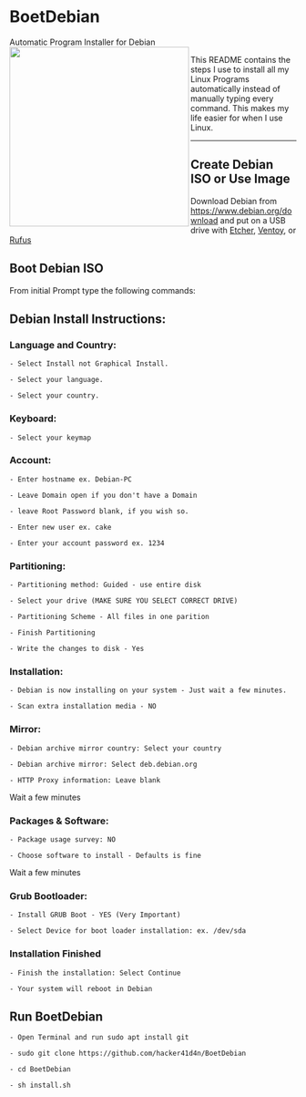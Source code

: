 # BoetDebian
Automatic Program Installer for Debian 
<a href="url"><img src="https://upload.wikimedia.org/wikipedia/commons/d/d1/Ardebian_logo_512_0.png" align="left" height="315" width="315" ></a>


This README contains the steps I use to install all my Linux Programs automatically instead of manually typing every command. This makes my life easier for when I use Linux.

---
## Create Debian ISO or Use Image

Download Debian from <https://www.debian.org/download> and put on a USB drive with [Etcher](https://www.balena.io/etcher/), [Ventoy](https://www.ventoy.net/en/index.html), or [Rufus](https://rufus.ie/en/)



## Boot Debian ISO

From initial Prompt type the following commands:

## Debian Install Instructions:

### Language and Country:
```
- Select Install not Graphical Install.

- Select your language.

- Select your country.
```

### Keyboard:
```
- Select your keymap
```

### Account:
```
- Enter hostname ex. Debian-PC

- Leave Domain open if you don't have a Domain

- leave Root Password blank, if you wish so.

- Enter new user ex. cake

- Enter your account password ex. 1234
```

### Partitioning:
```
- Partitioning method: Guided - use entire disk

- Select your drive (MAKE SURE YOU SELECT CORRECT DRIVE)

- Partitioning Scheme - All files in one parition

- Finish Partitioning

- Write the changes to disk - Yes
```

### Installation:
```
- Debian is now installing on your system - Just wait a few minutes.

- Scan extra installation media - NO
```

### Mirror:
```
- Debian archive mirror country: Select your country

- Debian archive mirror: Select deb.debian.org

- HTTP Proxy information: Leave blank
```
Wait a few minutes

### Packages & Software:
```
- Package usage survey: NO

- Choose software to install - Defaults is fine
```
Wait a few minutes

### Grub Bootloader:
```
- Install GRUB Boot - YES (Very Important)

- Select Device for boot loader installation: ex. /dev/sda
```

### Installation Finished
```
- Finish the installation: Select Continue

- Your system will reboot in Debian
```

## Run BoetDebian
```
- Open Terminal and run sudo apt install git

- sudo git clone https://github.com/hacker41d4n/BoetDebian

- cd BoetDebian

- sh install.sh
```

